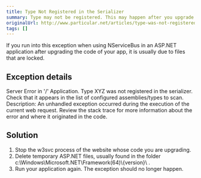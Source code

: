 ```yaml
---
title: Type Not Registered in the Serializer
summary: Type may not be registered. This may happen after you upgrade your app code. Is usually due to locked files.
originalUrl: http://www.particular.net/articles/type-was-not-registered-in-the-serializer
tags: []
---
```


If you run into this exception when using NServiceBus in an ASP.NET application after upgrading the code of your app, it is usually due to files that are locked.

Exception details
-----------------


Server Error in '/' Application. Type XYZ was not registered in the serializer. Check that it appears in the list of configured assemblies/types to scan. Description: An unhandled exception occurred during the execution of the current web request. Review the stack trace for more information about the error and where it originated in the code.


Solution
--------

1.  Stop the w3svc process of the website whose code you are upgrading.
2.  Delete temporary ASP.NET files, usually found in the folder
    c:\\Windows\\Microsoft.NET\\Framework(64)\\{version}\\ .
3.  Run your application again. The exception should no longer happen.


